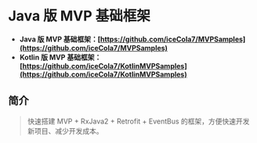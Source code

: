 # Java 版 MVP 基础框架

- **Java 版 MVP 基础框架：[https://github.com/iceCola7/MVPSamples](https://github.com/iceCola7/MVPSamples)**
- **Kotlin 版 MVP 基础框架：[https://github.com/iceCola7/KotlinMVPSamples](https://github.com/iceCola7/KotlinMVPSamples)**

## 简介
> 快速搭建 MVP + RxJava2 + Retrofit + EventBus 的框架，方便快速开发新项目、减少开发成本。